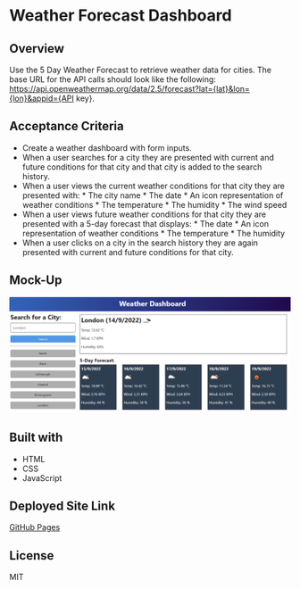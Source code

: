 # Weather Forecast Dashboard

## Overview
Use the 5 Day Weather Forecast to retrieve weather data for cities. The base URL for the API calls should look like the following: https://api.openweathermap.org/data/2.5/forecast?lat={lat}&lon={lon}&appid={API key}.


## Acceptance Criteria

* Create a weather dashboard with form inputs.
* When a user searches for a city they are presented with current and future conditions for that city and that city is added to the search history.
* When a user views the current weather conditions for that city they are presented with:
        * The city name
        * The date
        * An icon representation of weather conditions
        * The temperature
        * The humidity
        * The wind speed
* When a user views future weather conditions for that city they are presented with a 5-day forecast that displays:
        * The date
        * An icon representation of weather conditions
        * The temperature
        * The humidity
* When a user clicks on a city in the search history they are again presented with current and future conditions for that city.


## Mock-Up
![Weather Dashboard demo](/assets/demo.png)


## Built with
* HTML
* CSS
* JavaScript

## Deployed Site Link
[GitHub Pages](https://apyosi.github.io/weather-forecast/)


## License
MIT
